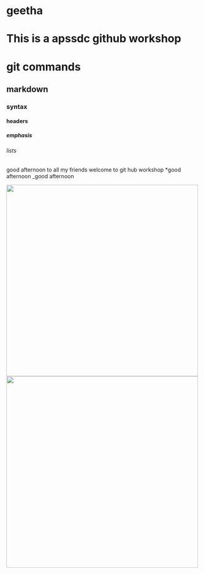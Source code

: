 # geetha
# This is a apssdc github workshop
# git commands
## markdown
### syntax
#### headers
##### emphasis
###### lists
good afternoon to all my friends welcome to git hub workshop
*good afternoon
_good afternoon

<img src="https://images.pexels.com/photos/658687/pexels-photo-658687.jpeg?cs=srgb&dl=pexels-cindy-gustafson-658687.jpg&fm=jpg" width="500" height="500">
<img src="https://hips.hearstapps.com/hmg-prod.s3.amazonaws.com/images/sunflower-1508785046.jpg" width="500" height="500">
